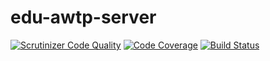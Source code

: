 # edu-awtp-server

[![Scrutinizer Code Quality](https://scrutinizer-ci.com/g/hielsnoppe/edu-awtp-server/badges/quality-score.png?b=develop)](https://scrutinizer-ci.com/g/hielsnoppe/edu-awtp-server/?branch=develop)
[![Code Coverage](https://scrutinizer-ci.com/g/hielsnoppe/edu-awtp-server/badges/coverage.png?b=develop)](https://scrutinizer-ci.com/g/hielsnoppe/edu-awtp-server/?branch=develop)
[![Build Status](https://scrutinizer-ci.com/g/hielsnoppe/edu-awtp-server/badges/build.png?b=develop)](https://scrutinizer-ci.com/g/hielsnoppe/edu-awtp-server/build-status/develop)
